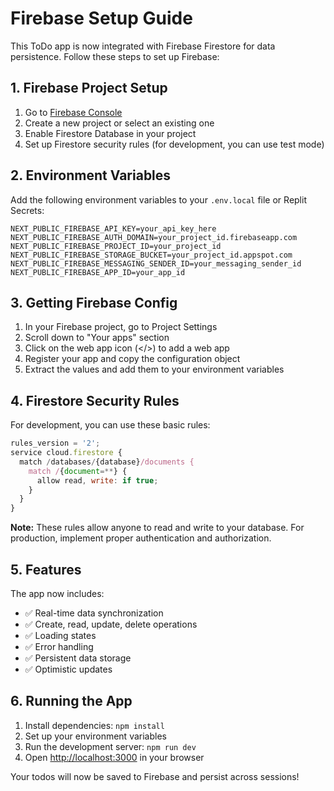 # Firebase Setup Guide

This ToDo app is now integrated with Firebase Firestore for data persistence. Follow these steps to set up Firebase:

## 1. Firebase Project Setup

1. Go to [Firebase Console](https://console.firebase.google.com/)
2. Create a new project or select an existing one
3. Enable Firestore Database in your project
4. Set up Firestore security rules (for development, you can use test mode)

## 2. Environment Variables

Add the following environment variables to your `.env.local` file or Replit Secrets:

```
NEXT_PUBLIC_FIREBASE_API_KEY=your_api_key_here
NEXT_PUBLIC_FIREBASE_AUTH_DOMAIN=your_project_id.firebaseapp.com
NEXT_PUBLIC_FIREBASE_PROJECT_ID=your_project_id
NEXT_PUBLIC_FIREBASE_STORAGE_BUCKET=your_project_id.appspot.com
NEXT_PUBLIC_FIREBASE_MESSAGING_SENDER_ID=your_messaging_sender_id
NEXT_PUBLIC_FIREBASE_APP_ID=your_app_id
```

## 3. Getting Firebase Config

1. In your Firebase project, go to Project Settings
2. Scroll down to "Your apps" section
3. Click on the web app icon (</>) to add a web app
4. Register your app and copy the configuration object
5. Extract the values and add them to your environment variables

## 4. Firestore Security Rules

For development, you can use these basic rules:

```javascript
rules_version = '2';
service cloud.firestore {
  match /databases/{database}/documents {
    match /{document=**} {
      allow read, write: if true;
    }
  }
}
```

**Note:** These rules allow anyone to read and write to your database. For production, implement proper authentication and authorization.

## 5. Features

The app now includes:
- ✅ Real-time data synchronization
- ✅ Create, read, update, delete operations
- ✅ Loading states
- ✅ Error handling
- ✅ Persistent data storage
- ✅ Optimistic updates

## 6. Running the App

1. Install dependencies: `npm install`
2. Set up your environment variables
3. Run the development server: `npm run dev`
4. Open [http://localhost:3000](http://localhost:3000) in your browser

Your todos will now be saved to Firebase and persist across sessions! 